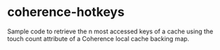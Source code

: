 # coherence-hotkeys

Sample code to retrieve the n most accessed keys of a cache using the touch count attribute of a Coherence local cache backing map.
